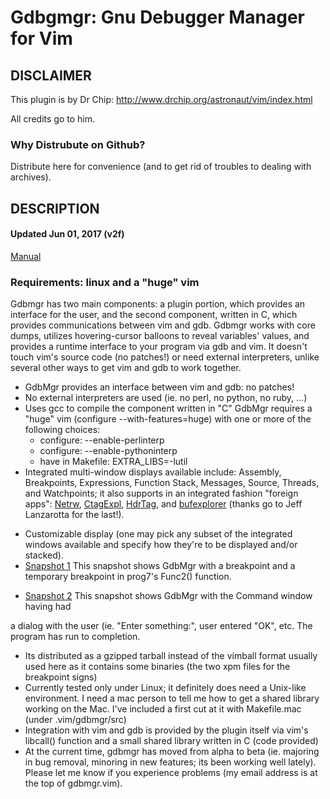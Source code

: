 Gdbgmgr: Gnu Debugger Manager for Vim
=====================================

DISCLAIMER
----------

This plugin is by Dr Chip: http://www.drchip.org/astronaut/vim/index.html

All credits go to him.

### Why Distrubute on Github?

Distribute here for convenience (and to get rid of troubles to dealing with
archives).

DESCRIPTION
-----------

#### Updated Jun 01, 2017 (v2f)

[Manual]

[Manual]: http://www.drchip.org/astronaut/vim/doc/gdbmgr.txt.html

### Requirements: linux and a "huge" vim

Gdbmgr has two main components: a plugin portion, which provides an interface
for the user, and the second component, written in C, which provides
communications between vim and gdb. Gdbmgr works with core dumps, utilizes
hovering-cursor balloons to reveal variables' values, and provides a runtime
interface to your program via gdb and vim. It doesn't touch vim's source code
(no patches!) or need external interpreters, unlike several other ways to get
vim and gdb to work together.

 * GdbMgr provides an interface between vim and gdb: no patches!
 * No external interpreters are used (ie. no perl, no python, no ruby, ...)
 * Uses gcc to compile the component written in "C" GdbMgr requires a "huge" vim
 (configure --with-features=huge) with one or more of the following choices:
    - configure: --enable-perlinterp
    - configure: --enable-pythoninterp
    - have in Makefile: EXTRA_LIBS=-lutil
 * Integrated multi-window displays available include: Assembly, Breakpoints,
 Expressions, Function Stack, Messages, Source, Threads, and Watchpoints; it
 also supports in an integrated fashion "foreign apps": [Netrw], [CtagExpl], [HdrTag],
 and [bufexplorer]
 (thanks go to Jeff Lanzarotta for the last!).

 [Netrw]: http://www.drchip.org/astronaut/vim/index.html#NETRW
 [CtagExpl]: http://www.drchip.org/astronaut/vim/index.html#CTAGEXPL
 [HdrTag]: http://www.drchip.org/astronaut/vim/index.html#HDRTAGEXPLORER
 [bufexplorer]: http://www.vim.org/scripts/script.php?script_id=42

 * Customizable display (one may pick any subset of the integrated windows
   		 available and specify how they're to be displayed and/or
   		 stacked).
 * [Snapshot 1] This snapshot shows GdbMgr with a breakpoint and a temporary
 breakpoint in prog7's Func2() function.

 [Snapshot 1]: http://www.drchip.org/images/gdbmgr1.jpg

 * [Snapshot 2] This snapshot shows GdbMgr with the Command window having had

 [Snapshot 2]: http://www.drchip.org/images/gdbmgr2.jpg

 a dialog with the user (ie. "Enter something:", user entered "OK<cr>", etc.
 		 The program has run to completion.
 * Its distributed as a gzipped tarball instead of the vimball format usually
 used here as it contains some binaries (the two xpm files for the breakpoint
 	 signs)
 * Currently tested only under Linux; it definitely does need a Unix-like
 environment. I need a mac person to tell me how to get a shared library working
 on the Mac. I've included a first cut at it with Makefile.mac (under
 	 .vim/gdbmgr/src)
 * Integration with vim and gdb is provided by the plugin itself via vim's
 libcall() function and a small shared library written in C (code provided)
 * At the current time, gdbmgr has moved from alpha to beta (ie. majoring in bug
   	 removal, minoring in new features; its been working well lately).
 Please let me know if you experience problems (my email address is at the top
 	 of gdbmgr.vim).
